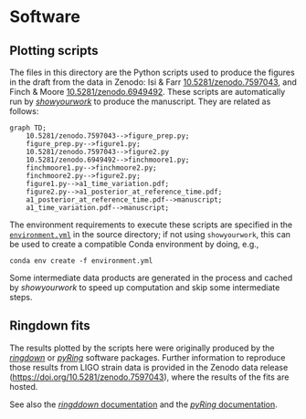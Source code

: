# Software

## Plotting scripts

The files in this directory are the Python scripts used to produce the figures
in the draft from the data in Zenodo: Isi & Farr [10.5281/zenodo.7597043](https://doi.org/10.5281/zenodo.7597043), and
Finch & Moore [10.5281/zenodo.6949492](https://doi.org/10.5281/zenodo.6949492). These scripts are automatically run by
_[showyourwork](http://show-your.work)_ to produce the manuscript. They are
related as follows:

```mermaid
graph TD;
    10.5281/zenodo.7597043-->figure_prep.py;
    figure_prep.py-->figure1.py;
    10.5281/zenodo.7597043-->figure2.py
    10.5281/zenodo.6949492-->finchmoore1.py;
    finchmoore1.py-->finchmoore2.py;
    finchmoore2.py-->figure2.py;
    figure1.py-->a1_time_variation.pdf;
    figure2.py-->a1_posterior_at_reference_time.pdf;
    a1_posterior_at_reference_time.pdf-->manuscript;
    a1_time_variation.pdf-->manuscript;
```

The environment requirements to execute these scripts are specified in the [`environment.yml`](https://github.com/maxisi/gw150914_rd_comment/blob/main/environment.yml) in the source directory; if not using `showyourwork`, this can be used to create a compatible Conda environment by doing, e.g.,

```
conda env create -f environment.yml
```

Some intermediate data products are generated in the process and cached by
_showyourwork_ to speed up computation and skip some intermediate steps.

## Ringdown fits

The results plotted by the scripts here were originally produced by the
_[ringdown](https://github.com/maxisi/ringdown)_ or
_[pyRing](https://git.ligo.org/lscsoft/pyring)_ software packages. Further
information to reproduce those results from LIGO strain data is provided in the
Zenodo data release (https://doi.org/10.5281/zenodo.7597043), where the results 
of the fits are hosted.

See also the [_ringddown_ documentation](https://ringdown.readthedocs.io/en/latest/index.html) and the [_pyRing_ documentation](https://lscsoft.docs.ligo.org/pyring/).
